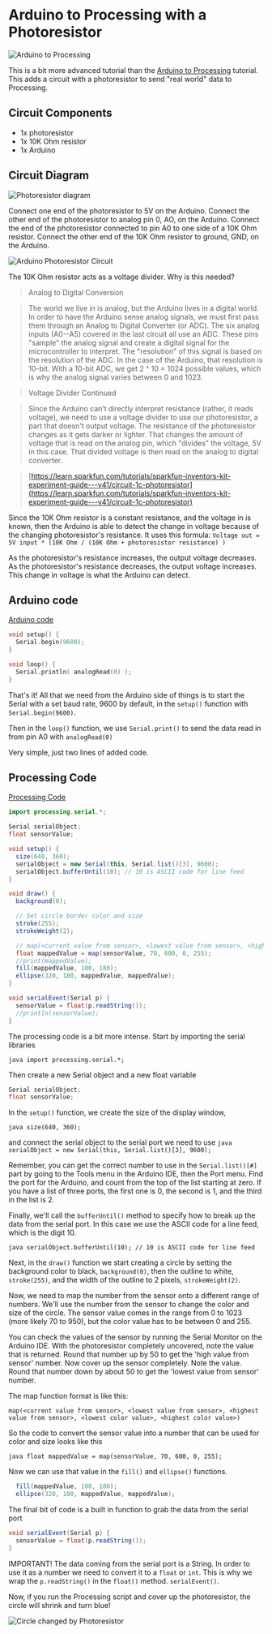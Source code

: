 # Arduino to Processing with a Photoresistor

![Arduino to Processing](resources/arduino-processing.png)

This is a bit more advanced tutorial than the [Arduino to Processing](arduino-to-processing.md) tutorial. This adds a circuit with a photoresistor to send "real world" data to Processing.

## Circuit Components

- 1x photoresistor
- 1x 10K Ohm resistor
- 1x Arduino

## Circuit Diagram

![Photoresistor diagram](resources/photoresistor.png)

Connect one end of the photoresistor to 5V on the Arduino.
Connect the other end of the photoresistor to analog pin 0, AO, on the Arduino.
Connect the end of the photoresistor connected to pin A0 to one side of a 10K Ohm resistor.
Connect the other end of the 10K Ohm resistor to ground, GND, on the Arduino.

![Arduino Photoresistor Circuit](resources/arduino-photoresistor.jpg)

The 10K Ohm resistor acts as a voltage divider. Why is this needed?

> Analog to Digital Conversion

> The world we live in is analog, but the Arduino lives in a digital world. In order to have the Arduino sense analog signals, we must first pass them through an Analog to Digital Converter (or ADC). The six analog inputs (A0--A5) covered in the last circuit all use an ADC. These pins "sample" the analog signal and create a digital signal for the microcontroller to interpret. The "resolution" of this signal is based on the resolution of the ADC. In the case of the Arduino, that resolution is 10-bit. With a 10-bit ADC, we get 2 ^ 10 = 1024 possible values, which is why the analog signal varies between 0 and 1023.

> Voltage Divider Continued

> Since the Arduino can’t directly interpret resistance (rather, it reads voltage), we need to use a voltage divider to use our photoresistor, a part that doesn't output voltage. The resistance of the photoresistor changes as it gets darker or lighter. That changes the amount of voltage that is read on the analog pin, which "divides" the voltage, 5V in this case. That divided voltage is then read on the analog to digital converter.

> [https://learn.sparkfun.com/tutorials/sparkfun-inventors-kit-experiment-guide---v41/circuit-1c-photoresistor](https://learn.sparkfun.com/tutorials/sparkfun-inventors-kit-experiment-guide---v41/circuit-1c-photoresistor)

Since the 10K Ohm resistor is a constant resistance, and the voltage in is known, then the Arduino is able to detect the change in voltage because of the changing photoresistor's resistance. It uses this formula: `Voltage out = 5V input * (10K Ohm / (10K Ohm + photoresistor resistance) )`

As the photoresistor's resistance increases, the output voltage decreases. As the photoresistor's resistance decreases, the output voltage increases. This change in voltage is what the Arduino can detect.

## Arduino code

[Arduino code](arduinoToProcessingPhotoresistor/arduinoToProcessingPhotoresistor.ino)

```c++
void setup() {
  Serial.begin(9600);
}

void loop() {
  Serial.println( analogRead(0) );
}
```

That's it! All that we need from the Arduino side of things is to start the Serial with a set baud rate, 9600 by default, in the `setup()` function with `Serial.begin(9600)`.

Then in the `loop()` function, we use `Serial.print()` to send the data read in from pin A0 with `analogRead(0)`

Very simple, just two lines of added code.

## Processing Code

[Processing Code](processingFromArduinoPhotoresistor/processingFromArduinoPhotoresistor.pde)

```java
import processing.serial.*;

Serial serialObject;
float sensorValue;

void setup() {
  size(640, 360);
  serialObject = new Serial(this, Serial.list()[3], 9600);
  serialObject.bufferUntil(10); // 10 is ASCII code for line feed
}

void draw() {
  background(0);

  // Set circle border color and size
  stroke(255);
  strokeWeight(2);

  // map(<current value from sensor>, <lowest value from sensor>, <highest value from sensor>, <lowest color value>, <highest color value>)
  float mappedValue = map(sensorValue, 70, 600, 0, 255);
  //print(mappedValue);
  fill(mappedValue, 100, 180);
  ellipse(320, 180, mappedValue, mappedValue);
}

void serialEvent(Serial p) {
  sensorValue = float(p.readString());
  //println(sensorValue);
}
```

The processing code is a bit more intense. Start by importing the serial libraries

`java import processing.serial.*;`

Then create a new Serial object and a new float variable

```java
Serial serialObject;
float sensorValue;
```

In the `setup()` function, we create the size of the display window,

`java size(640, 360);`

and connect the serial object to the serial port we need to use
`java serialObject = new Serial(this, Serial.list()[3], 9600);`

Remember, you can get the correct number to use in the `Serial.list()[#]` part by going to the Tools menu in the Arduino IDE, then the Port menu. Find the port for the Arduino, and count from the top of the list starting at zero. If you have a list of three ports, the first one is 0, the second is 1, and the third in the list is 2.

Finally, we'll call the `bufferUntil()` method to specify how to break up the data from the serial port. In this case we use the ASCII code for a line feed, which is the digit 10.

`java serialObject.bufferUntil(10); // 10 is ASCII code for line feed`

Next, in the `draw()` function we start creating a circle by setting the background color to black, `background(0)`, then the outline to white, `stroke(255)`, and the width of the outline to 2 pixels, `strokeWeight(2)`.

Now, we need to map the number from the sensor onto a different range of numbers. We'll use the number from the sensor to change the color and size of the circle. The sensor value comes in the range from 0 to 1023 (more likely 70 to 950), but the color value has to be between 0 and 255.

You can check the values of the sensor by running the Serial Monitor on the Arduino IDE. With the photoresistor completely uncovered, note the value that is returned. Round that number up by 50 to get the 'high value from sensor' number. Now cover up the sensor completely. Note the value. Round that number down by about 50 to get the 'lowest value from sensor' number.

The map function format is like this:

`map(<current value from sensor>, <lowest value from sensor>, <highest value from sensor>, <lowest color value>, <highest color value>)`

So the code to convert the sensor value into a number that can be used for color and size looks like this

`java float mappedValue = map(sensorValue, 70, 600, 0, 255);`

Now we can use that value in the `fill()` and `ellipse()` functions.

```java
  fill(mappedValue, 100, 180);
  ellipse(320, 180, mappedValue, mappedValue);
```

The final bit of code is a built in function to grab the data from the serial port

```java
void serialEvent(Serial p) {
  sensorValue = float(p.readString());
}
```

IMPORTANT! The data coming from the serial port is a String. In order to use it as a number we need to convert it to a `float` or `int`. This is why we wrap the `p.readString()` in the `float()` method. `serialEvent()`.

Now, if you run the Processing script and cover up the photoresistor, the circle will shrink and turn blue!

![Circle changed by Photoresistor](resources/processingPhotoresistorCircle.gif)
